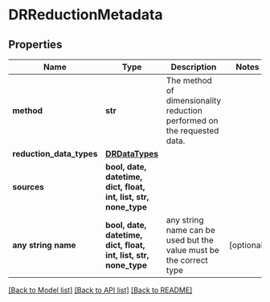 # DRReductionMetadata


## Properties
Name | Type | Description | Notes
------------ | ------------- | ------------- | -------------
**method** | **str** | The method of dimensionality reduction performed on the requested data. | 
**reduction_data_types** | [**DRDataTypes**](DRDataTypes.md) |  | 
**sources** | **bool, date, datetime, dict, float, int, list, str, none_type** |  | 
**any string name** | **bool, date, datetime, dict, float, int, list, str, none_type** | any string name can be used but the value must be the correct type | [optional]

[[Back to Model list]](../README.md#documentation-for-models) [[Back to API list]](../README.md#documentation-for-api-endpoints) [[Back to README]](../README.md)


